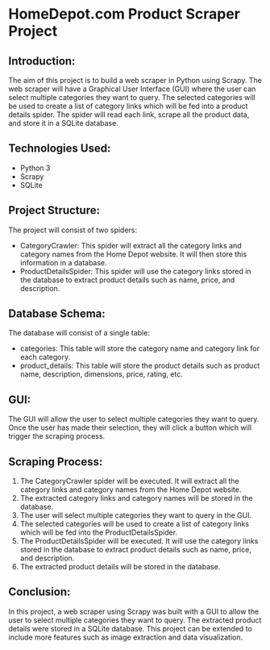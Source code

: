 # HomeDepot.com Product Scraper Project

## Introduction:
The aim of this project is to build a web scraper in Python using Scrapy. The web scraper will have a Graphical User Interface (GUI) where the user can select multiple categories they want to query. The selected categories will be used to create a list of category links which will be fed into a product details spider. The spider will read each link, scrape all the product data, and store it in a SQLite database.

## Technologies Used:
  * Python 3
  * Scrapy
  * SQLite
  
## Project Structure:
The project will consist of two spiders:

  * CategoryCrawler: This spider will extract all the category links and category names from the Home Depot website. It will then store this information in a database.
  * ProductDetailsSpider: This spider will use the category links stored in the database to extract product details such as name, price, and description.
  
## Database Schema:
The database will consist of a single table:

  * categories: This table will store the category name and category link for each category.
  * product_details: This table will store the product details such as product name, description, dimensions, price, rating, etc.
  
## GUI:
The GUI will allow the user to select multiple categories they want to query. Once the user has made their selection, they will click a button which will trigger the scraping process.

## Scraping Process:
1. The CategoryCrawler spider will be executed. It will extract all the category links and category names from the Home Depot website.
2. The extracted category links and category names will be stored in the database.
3. The user will select multiple categories they want to query in the GUI.
4. The selected categories will be used to create a list of category links which will be fed into the ProductDetailsSpider.
5. The ProductDetailsSpider will be executed. It will use the category links stored in the database to extract product details such as name, price, and description.
6. The extracted product details will be stored in the database.

## Conclusion:
In this project, a web scraper using Scrapy was built with a GUI to allow the user to select multiple categories they want to query. The extracted product details were stored in a SQLite database. This project can be extended to include more features such as image extraction and data visualization.
